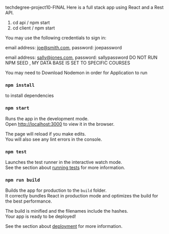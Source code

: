 techdegree-project10-FINAL
Here is a full stack app using React and a Rest API.
1. cd api / npm start
2. cd client / npm start

You may use the following credentials to sign in:

email address: joe@smith.com, password: joepassword

email address: sally@jones.com, password: sallypassword
DO NOT RUN NPM SEED , MY DATA BASE IS SET TO SPECIFIC COURSES 

You may need to Download Nodemon in order for Application to run


### `npm install` 
to install dependencies



### `npm start`

Runs the app in the development mode.<br>
Open [http://localhost:3000](http://localhost:3000) to view it in the browser.

The page will reload if you make edits.<br>
You will also see any lint errors in the console.

### `npm test`

Launches the test runner in the interactive watch mode.<br>
See the section about [running tests](https://facebook.github.io/create-react-app/docs/running-tests) for more information.

### `npm run build`

Builds the app for production to the `build` folder.<br>
It correctly bundles React in production mode and optimizes the build for the best performance.

The build is minified and the filenames include the hashes.<br>
Your app is ready to be deployed!

See the section about [deployment](https://facebook.github.io/create-react-app/docs/deployment) for more information.


